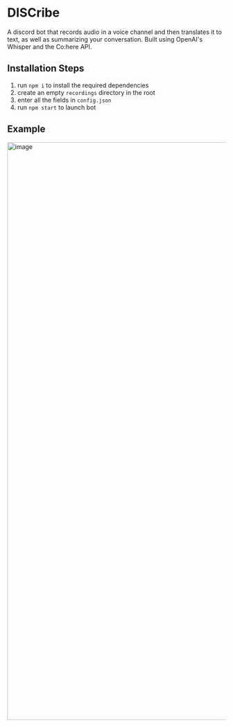 # DISCribe
A discord bot that records audio in a voice channel and then translates it to text, as well as summarizing your conversation. Built using OpenAI's Whisper and the Co:here API.

## Installation Steps
1. run ``npm i`` to install the required dependencies
2. create an empty ``recordings`` directory in the root
3. enter all the fields in ``config.json``
4. run ``npm start`` to launch bot

## Example

<img width="1334" alt="image" src="https://user-images.githubusercontent.com/54761690/196015322-5df89ca5-ffcb-459c-94ee-e588914b3d53.png">


